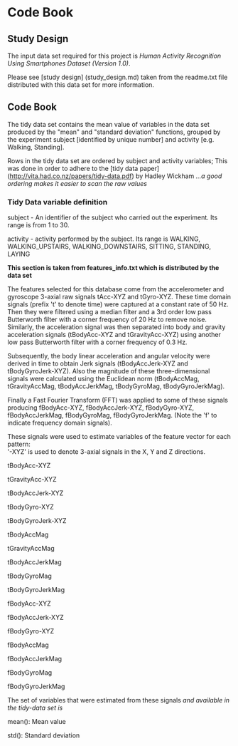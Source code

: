 # Code Book

## Study Design

The input data set required for this project is *Human Activity Recognition Using Smartphones Dataset (Version 1.0)*.

Please see [study design] (study_design.md) taken from the readme.txt file distributed with this data set for more information.

## Code Book

The tidy data set contains the mean value of variables in the data set produced by the "mean" and "standard deviation" functions, grouped by the experiment subject [identified by unique number] and activity [e.g. Walking, Standing].

Rows in the tidy data set are ordered by subject and activity variables; This was done in order to adhere to the [tidy data paper] (http://vita.had.co.nz/papers/tidy-data.pdf) by Hadley Wickham
 *...a good ordering makes it easier to scan the raw values*
 
### Tidy Data variable definition

subject - An identifier of the subject who carried out the experiment. Its range is from 1 to 30. 

activity - activity performed by the subject. Its range is WALKING, WALKING_UPSTAIRS, WALKING_DOWNSTAIRS, SITTING, STANDING, LAYING

**This section is taken from features_info.txt which is distributed by the data set**

The features selected for this database come from the accelerometer and gyroscope 3-axial raw signals tAcc-XYZ and tGyro-XYZ. These time domain signals (prefix 't' to denote time) were captured at a constant rate of 50 Hz. Then they were filtered using a median filter and a 3rd order low pass Butterworth filter with a corner frequency of 20 Hz to remove noise. Similarly, the acceleration signal was then separated into body and gravity acceleration signals (tBodyAcc-XYZ and tGravityAcc-XYZ) using another low pass Butterworth filter with a corner frequency of 0.3 Hz. 

Subsequently, the body linear acceleration and angular velocity were derived in time to obtain Jerk signals (tBodyAccJerk-XYZ and tBodyGyroJerk-XYZ). Also the magnitude of these three-dimensional signals were calculated using the Euclidean norm (tBodyAccMag, tGravityAccMag, tBodyAccJerkMag, tBodyGyroMag, tBodyGyroJerkMag). 

Finally a Fast Fourier Transform (FFT) was applied to some of these signals producing fBodyAcc-XYZ, fBodyAccJerk-XYZ, fBodyGyro-XYZ, fBodyAccJerkMag, fBodyGyroMag, fBodyGyroJerkMag. (Note the 'f' to indicate frequency domain signals). 

These signals were used to estimate variables of the feature vector for each pattern:  
'-XYZ' is used to denote 3-axial signals in the X, Y and Z directions.

tBodyAcc-XYZ

tGravityAcc-XYZ

tBodyAccJerk-XYZ

tBodyGyro-XYZ

tBodyGyroJerk-XYZ

tBodyAccMag

tGravityAccMag

tBodyAccJerkMag

tBodyGyroMag

tBodyGyroJerkMag

fBodyAcc-XYZ

fBodyAccJerk-XYZ

fBodyGyro-XYZ

fBodyAccMag

fBodyAccJerkMag

fBodyGyroMag

fBodyGyroJerkMag


The set of variables that were estimated from these signals *and available in the tidy-data set is*

mean(): Mean value

std(): Standard deviation